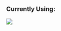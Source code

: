 <h3>Currently Using:</h3>
<a href="https://skillicons.dev">
  <img src="https://skillicons.dev/icons?i=go,html,css" />
</a>
